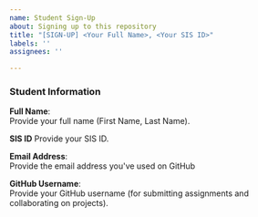 ```yaml
---
name: Student Sign-Up
about: Signing up to this repository
title: "[SIGN-UP] <Your Full Name>, <Your SIS ID>"
labels: ''
assignees: ''

---
```


### Student Information

**Full Name**:  
Provide your full name (First Name, Last Name).

**SIS ID**
Provide your SIS ID. 

**Email Address**:  
Provide the email address you've used on GitHub

**GitHub Username**:  
Provide your GitHub username (for submitting assignments and collaborating on projects).
